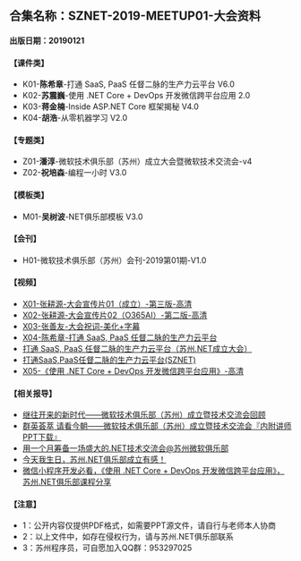 
 ## 合集名称：SZNET-2019-MEETUP01-大会资料
 #### 出版日期：20190121
> 


#### 【课件类】
- K01-**陈希章**-打通 SaaS, PaaS 任督二脉的生产力云平台 V6.0
- K02-**苏震巍**-使用 .NET Core + DevOps 开发微信跨平台应用 2.0
- K03-**蒋金楠**-Inside ASP.NET Core 框架揭秘 V4.0
- K04-**胡浩**-从零机器学习 V2.0

#### 【专题类】
- Z01-**潘淳**-微软技术俱乐部（苏州）成立大会暨微软技术交流会-v4
- Z02-**祝培森**-编程一小时 V3.0

#### 【模板类】
- M01-**吴树波**-NET俱乐部模板 V3.0

#### 【会刊】
- H01-微软技术俱乐部（苏州）会刊-2019第01期-V1.0

#### 【视频】
- [X01-张耕源-大会宣传片01（成立）-第三版-高清](https://pan.baidu.com/s/1Us6hHaFjIK-CR27_xJyong "X01-张耕源-大会宣传片01（成立）-第三版-高清")
- [X02-张耕源-大会宣传片02（O365AI）-第二版-高清](https://pan.baidu.com/s/1hdWwoCi4MMUsvuULFlmB6Q "X02-张耕源-大会宣传片02（O365AI）-第二版-高清")
- [X03-张善友-大会祝词-美化+字幕](https://pan.baidu.com/s/1lle0kn9iwviNed7HEAz87w "X03-张善友-大会祝词-美化+字幕")
- [X04-陈希章-打通 SaaS, PaaS 任督二脉的生产力云平台](https://vzan.com/live/tvchat-981208?ver=636839210971235043&shareuid=20413610&vprid=0 "X04-陈希章-打通 SaaS, PaaS 任督二脉的生产力云平台")
- [打通 SaaS, PaaS 任督二脉的生产力云平台（苏州.NET成立大会）](http://www.365yg.com/i6649959516328690179/#mid=1601144744285187 "打通 SaaS, PaaS 任督二脉的生产力云平台（苏州.NET成立大会）")
- [打通SaaS,PaaS任督二脉的生产力云平台(SZNET)](https://v.qq.com/x/page/p0831wl2z6y.html "打通SaaS,PaaS任督二脉的生产力云平台(SZNET)")
- [X05-《使用 .NET Core + DevOps 开发微信跨平台应用》-高清](https://mp.weixin.qq.com/s?__biz=MzI5NDUwMDcwMg==&mid=2247483729&idx=1&sn=97c7961d3d36a30ab83a348fe907d23d&chksm=ec60a160db17287661e4a16742b727b7b0f79256f20d19e48314254a9e63bfcecfa015522e91&mpshare=1&scene=23&srcid=0126JMpnAdCI4XMYDiSjNiCS#rd)

#### 【相关报导】
- [继往开来的新时代——微软技术俱乐部（苏州）成立暨技术交流会回顾](https://mp.weixin.qq.com/s/TP6W-0L2J8muOqPDH7B2_w "继往开来的新时代——微软技术俱乐部（苏州）成立暨技术交流会回顾")
- [群英荟萃 请看今朝——微软技术俱乐部（苏州）成立暨技术交流会『内附讲师PPT下载』](https://mp.weixin.qq.com/s/0Z7E2qJMFf8dfvlyjkR2ww "群英荟萃 请看今朝——微软技术俱乐部（苏州）成立暨技术交流会『内附讲师PPT下载』")
- [用一个月筹备一场盛大的.NET技术交流会@苏州微软俱乐部](https://mp.weixin.qq.com/s/cQVyayX9lVbU6i1dsnuigQ "用一个月筹备一场盛大的.NET技术交流会@苏州微软俱乐部")
- [今天我生日，苏州.NET俱乐部成立有感！](https://www.toutiao.com/i6648935665599775246/?tt_from=weixin&utm_campaign=client_share&wxshare_count=3&from=timeline&timestamp=1548135705&app=news_article&utm_source=weixin&isappinstalled=0&iid=58613162290&utm_medium=toutiao_android&group_id=6648935665599775246&pbid=6595732547249096200 "今天我生日，苏州.NET俱乐部成立有感！")
- [微信小程序开发必看，《使用 .NET Core + DevOps 开发微信跨平台应用》，苏州.NET俱乐部课程分享](https://mp.weixin.qq.com/s?__biz=MzI5NDUwMDcwMg==&mid=2247483729&idx=1&sn=97c7961d3d36a30ab83a348fe907d23d&chksm=ec60a160db17287661e4a16742b727b7b0f79256f20d19e48314254a9e63bfcecfa015522e91&mpshare=1&scene=23&srcid=0126JMpnAdCI4XMYDiSjNiCS#rd)

#### 【注意】
- 1：公开内容仅提供PDF格式，如需要PPT源文件，请自行与老师本人协商
- 2：以上文件中，如存在侵权行为，请与苏州.NET俱乐部联系
- 3：苏州程序员，可自愿加入QQ群：953297025
